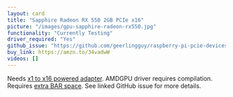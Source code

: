 ```yaml
---
layout: card
title: "Sapphire Radeon RX 550 2GB PCIe x16"
picture: "/images/gpu-sapphire-radeon-rx550.jpg"
functionality: "Currently Testing"
driver_required: "Yes"
github_issue: "https://github.com/geerlingguy/raspberry-pi-pcie-devices/issues/6"
buy_link: https://amzn.to/34vadwW
videos: []
---
```

Needs [x1 to x16 powered adapter](https://amzn.to/3dZQM2u). AMDGPU driver requires compilation. Requires [extra BAR space](https://gist.github.com/geerlingguy/9d78ea34cab8e18d71ee5954417429df). See linked GitHub issue for more details.
